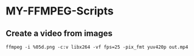 # MY-FFMPEG-Scripts

## Create a video from images
```
ffmpeg -i %05d.png -c:v libx264 -vf fps=25 -pix_fmt yuv420p out.mp4
```
